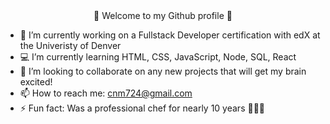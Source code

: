 <div align = "center">
👋 Welcome to my Github profile 👋
</div>

- 📜 I’m currently working on a Fullstack Developer certification with edX at the Univeristy of Denver
- 💻 I’m currently learning HTML, CSS, JavaScript, Node, SQL, React
- 👥 I’m looking to collaborate on any new projects that will get my brain excited!
- 📫 How to reach me: cnm724@gmail.com
- ⚡ Fun fact: Was a professional chef for nearly 10 years 👩🏻‍🍳

